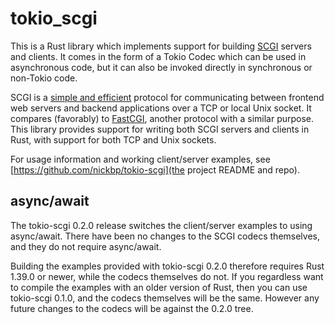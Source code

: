 # tokio_scgi

This is a Rust library which implements support for building [SCGI](https://python.ca/scgi/) servers and clients. It comes in the form of a Tokio Codec which can be used in asynchronous code, but it can also be invoked directly in synchronous or non-Tokio code.

SCGI is a [simple and efficient](http://python.ca/scgi/protocol.txt) protocol for communicating between frontend web servers and backend applications over a TCP or local Unix socket. It compares (favorably) to [FastCGI](https://en.wikipedia.org/wiki/FastCGI), another protocol with a similar purpose. This library provides support for writing both SCGI servers and clients in Rust, with support for both TCP and Unix sockets.

For usage information and working client/server examples, see [https://github.com/nickbp/tokio-scgi](the project README and repo).

## async/await

The tokio-scgi 0.2.0 release switches the client/server examples to using async/await. There have been no changes to the SCGI codecs themselves, and they do not require async/await.

Building the examples provided with tokio-scgi 0.2.0 therefore requires Rust 1.39.0 or newer, while the codecs themselves do not. If you regardless want to compile the examples with an older version of Rust, then you can use tokio-scgi 0.1.0, and the codecs themselves will be the same. However any future changes to the codecs will be against the 0.2.0 tree.
